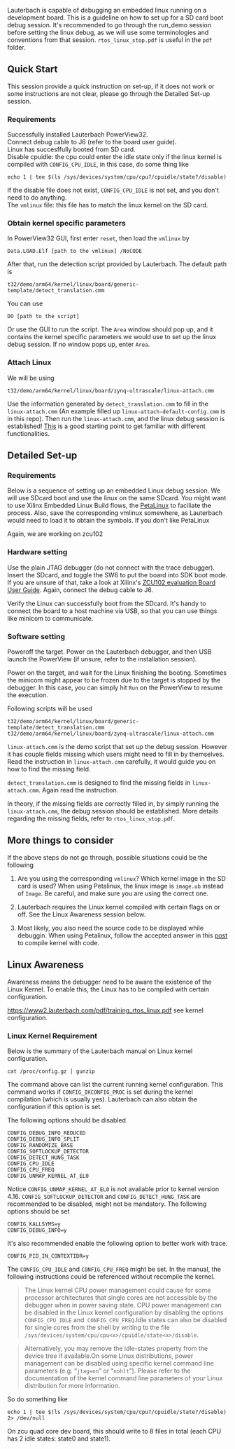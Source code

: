 Lauterbach is capable of debugging an embedded linux running on a development board. This is a guideline on how to set up for a SD card boot debug session. It's recommended to go through the run_demo session before setting the linux debug, as we will use some terminologies and conventions from that session. `rtos_linux_stop.pdf` is useful in the `pdf` folder.

## Quick Start

This session provide a quick instruction on set-up, if it does not work or some instructions are not clear, please go through the Detailed Set-up session.

### Requirements

Successfully installed Lauterbach PowerView32. \
Connect debug cable to J6 (refer to the board user guide).\
Linux has succesffully booted from SD card.\
Disable cpuidle: the cpu could enter the idle state only if the linux kernel is compiled with `CONFIG_CPU_IDLE`, in this case, do some thing like 
```
echo 1 | tee $(ls /sys/devices/system/cpu/cpu?/cpuidle/state?/disable)
```
If the disable file does not exist, `CONFIG_CPU_IDLE` is not set, and you don't need to do anything.\
The `vmlinux` file: this file has to match the linux kernel on the SD card. 

### Obtain kernel specific parameters
In PowerView32 GUI, first enter `reset`, then load the `vmlinux` by
```
Data.LOAD.Elf [path to the vmlinux] /NoCODE
```
After that, run the detection script provided by Lauterbach. The default path is
```
t32/demo/arm64/kernel/linux/board/generic-template/detect_translation.cmm
```
You can use
```
DO [path to the script]
```
Or use the GUI to run the script. 
The `Area` window should pop up, and it contains the kernel specific parameters we would use to set up the linux debug session. If no window pops up, enter `Area`.

### Attach Linux 

We will be using 
```
t32/demo/arm64/kernel/linux/board/zynq-ultrascale/linux-attach.cmm
```
Use the information generated by `detect_translation.cmm` to fill in the `linux-attach.cmm` (An example filled up `linux-attach-default-config.cmm` is in this repo). Then run the `linux-attach.cmm`, and the linux debug session is established! [This](https://www.youtube.com/watch?v=RArL2E7pxbQ) is a good starting point to get familiar with different functionalities.


## Detailed Set-up

### Requirements

Below is a sequence of setting up an embedded Linux debug session. We will use SDcard boot and use the linux on the same SDcard. You might want to use Xilinx Embedded Linux Build flows, the [PetaLinux](https://www.xilinx.com/products/design-tools/embedded-software/petalinux-sdk.html#tools) to faciliate the process. Also, save the corresponding vmlinux somewhere, as Lauterbach would need to load it to obtain the symbols. If you don't like PetaLinux

Again, we are working on zcu102

### Hardware setting

Use the plain JTAG debugger (do not connect with the trace debugger). Insert the SDcard, and toggle the SW6 to put the board into SDK boot mode. If you are unsure of that, take a look at Xilinx's [ZCU102 evaluation Board User Guide](https://www.xilinx.com/support/documentation/boards_and_kits/zcu102/ug1182-zcu102-eval-bd.pdf). Again, connect the debug cable to J6.

Verify the Linux can successfully boot from the SDcard. It's handy to connect the board to a host machine via USB, so that you can use things like minicom to communicate. 

### Software setting

Poweroff the target. Power on the Lauterbach debugger, and then USB launch the PowerView (if unsure, refer to the installation session). 

Power on the target, and wait for the Linux finishing the booting. Sometimes the minicom might appear to be frozen due to the target is stopped by the debugger. In this case, you can simply hit `Run` on the PowerView to resume the execution. 

Following scripts will be used

```
t32/demo/arm64/kernel/linux/board/generic-template/detect_translation.cmm
t32/demo/arm64/kernel/linux/board/zynq-ultrascale/linux-attach.cmm
```

`linux-attach.cmm` is the demo script that set up the debug session. However it has couple fields missing which users might need to fill in by themselves. Read the instruction in `linux-attach.cmm` carefully, it would guide you on how to find the missing field. 

`detect_translation.cmm` is designed to find the missing fields in `linux-attach.cmm`. Again read the instruction. 

In theory, if the missing fields are correctly filled in, by simply running the `linux-attach.cmm`, the debug session should be established. More details regarding the missing fields, refer to `rtos_linux_stop.pdf`.


## More things to consider

If the above steps do not go through, possible situations could be the following

1. Are you using the corresponding `vmlinux`? Which kernel image in the SD card is used? When using Petalinux, the linux image is `image.ub` instead of `Image`. Be careful, and make sure you are using the correct one.

2. Lauterbach requires the Linux kernel compiled with certain flags on or off. See the Linux Awareness session below. 

3. Most likely, you also need the source code to be displayed while debuggin. When using Petalinux, follow the accepted answer in this [post](https://forums.xilinx.com/t5/Embedded-Linux/Petalinux-where-can-I-find-the-kernel-sources-in-a-Petalinux/td-p/811189) to compile kernel with code.  

## Linux Awareness

Awareness means the debugger need to be aware the existence of the Linux Kernel. To enable this, the Linux has to be compiled with certain configuration.

https://www2.lauterbach.com/pdf/training_rtos_linux.pdf see kernel configuration.

### Linux Kernel Requirement

Below is the summary of the Lauterbach manual on Linux kernel configuration.

```
cat /proc/config.gz | gunzip
```
The command above can list the current running kernel configuration. This command works if `CONFIG_IKCONFIG_PROC` is set during the kernel compilation (which is usually yes). Lauterbach can also obtain the configuration if this option is set.

The following options should be disabled

```
CONFIG_DEBUG_INFO_REDUCED
CONFIG_DEBUG_INFO_SPLIT
CONFIG_RANDOMIZE_BASE
CONFIG_SOFTLOCKUP_DETECTOR
CONFIG_DETECT_HUNG_TASK
CONFIG_CPU_IDLE
CONFIG_CPU_FREQ
CONFIG_UNMAP_KERNEL_AT_EL0
```
Notice `CONFIG_UNMAP_KERNEL_AT_EL0` is not available prior to kernel version 4.16. `CONFIG_SOFTLOCKUP_DETECTOR` and `CONFIG_DETECT_HUNG_TASK` are recommended to be disabled, might not be mandatory.
The following options should be set
```
CONFIG_KALLSYMS=y
CONFIG_DEBUG_INFO=y
```
It's also recommended enable the following option to better work with trace.
```
CONFIG_PID_IN_CONTEXTIDR=y
```

The `CONFIG_CPU_IDLE` and `CONFIG_CPU_FREQ` might be set. In the manual, the following instructions could be referenced without recompile the kernel.

> The Linux kernel CPU power management could cause for some processor architectures that single cores are not accessible by the debugger when in power saving state. CPU power management can be disabled in the Linux kernel configuration by disabling the options `CONFIG_CPU_IDLE` and` CONFIG_CPU_FREQ`.Idle states can also be disabled for single cores from the shell by writing to the file `/sys/devices/system/cpu/cpu<x>/cpuidle/state<x>/disable`. 

> Alternatively, you may remove the idle-states property from the device tree if available.On some Linux distributions, power management can be disabled using specific kernel command line parameters (e.g. “`jtag=on`” or “`nohlt`”). Please refer to the documentation of the kernel command line parameters of your Linux distribution for more information. 

So do something like
```
echo 1 | tee $(ls /sys/devices/system/cpu/cpu?/cpuidle/state?/disable) 2> /dev/null
```
On zcu quad core dev board, this should write to 8 files in total (each CPU has 2 idle states: state0 and state1).



